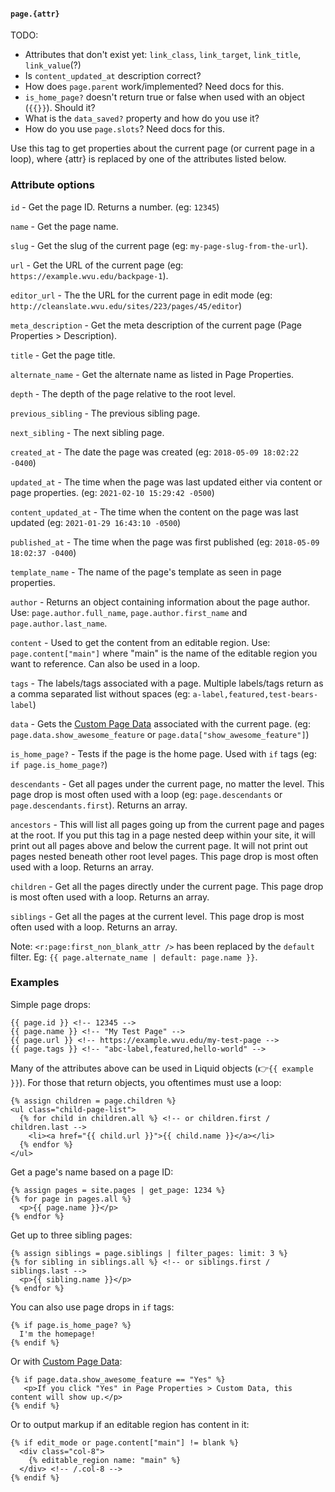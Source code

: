 #### `page.{attr}`

TODO:

  * Attributes that don't exist yet: `link_class`, `link_target`, `link_title`, `link_value`(?)
  * Is `content_updated_at` description correct?
  * How does `page.parent` work/implemented? Need docs for this.
  * `is_home_page?` doesn't return true or false when used with an object (`{{}}`). Should it?
  * What is the `data_saved?` property and how do you use it?
  * How do you use `page.slots`? Need docs for this.

Use this tag to get properties about the current page (or current page in a loop), where {attr} is replaced by one of the attributes listed below.

### Attribute options

`id` - Get the page ID. Returns a number. (eg: `12345`)

`name` - Get the page name.

`slug` - Get the slug of the current page (eg: `my-page-slug-from-the-url`).

`url` - Get the URL of the current page (eg: `https://example.wvu.edu/backpage-1`).

`editor_url` - The the URL for the current page in edit mode (eg: `http://cleanslate.wvu.edu/sites/223/pages/45/editor`)

`meta_description` - Get the meta description of the current page (Page Properties > Description).

`title` - Get the page title.

`alternate_name` - Get the alternate name as listed in Page Properties.

`depth` - The depth of the page relative to the root level.

`previous_sibling` - The previous sibling page.

`next_sibling` - The next sibling page.

`created_at` - The date the page was created (eg: `2018-05-09 18:02:22 -0400`)

`updated_at` - The time when the page was last updated either via content or page properties. (eg: `2021-02-10 15:29:42 -0500`)

`content_updated_at` - The time when the content on the page was last updated (eg: `2021-01-29 16:43:10 -0500`)

`published_at` - The time when the page was first published (eg: `2018-05-09 18:02:37 -0400`)

`template_name` - The name of the page's template as seen in page properties.

`author` - Returns an object containing information about the page author. Use: `page.author.full_name`, `page.author.first_name` and `page.author.last_name`.

`content` - Used to get the content from an editable region. Use: `page.content["main"]` where "main" is the name of the editable region you want to reference. Can also be used in a loop.

`tags` - The labels/tags associated with a page. Multiple labels/tags return as a comma separated list without spaces (eg: `a-label,featured,test-bears-label`)

`data` - Gets the [Custom Page Data](https://cleanslatecms.wvu.edu/how-to/theme-development/custom-data) associated with the current page. (eg: `page.data.show_awesome_feature` or `page.data["show_awesome_feature"]`)

`is_home_page?` - Tests if the page is the home page. Used with `if` tags (eg: `if page.is_home_page?`)

`descendants` - Get all pages under the current page, no matter the level. This page drop is most often used with a loop (eg: `page.descendants` or `page.descendants.first`). Returns an array.

`ancestors` - This will list all pages going up from the current page and pages at the root. If you put this tag in a page nested deep within your site, it will print out all pages above and below the current page. It will not print out pages nested beneath other root level pages. This page drop is most often used with a loop. Returns an array.

`children` - Get all the pages directly under the current page. This page drop is most often used with a loop. Returns an array.

`siblings` - Get all the pages at the current level. This page drop is most often used with a loop. Returns an array.

Note: `<r:page:first_non_blank_attr />` has been replaced by the `default` filter. Eg: `{{ page.alternate_name | default: page.name }}`.

### Examples

Simple page drops:

```
{{ page.id }} <!-- 12345 -->
{{ page.name }} <!-- "My Test Page" -->
{{ page.url }} <!-- https://example.wvu.edu/my-test-page -->
{{ page.tags }} <!-- "abc-label,featured,hello-world" -->
```

Many of the attributes above can be used in Liquid objects (👉`{{ example }}`). For those that return objects, you oftentimes must use a loop:

```
{% assign children = page.children %}
<ul class="child-page-list">
  {% for child in children.all %} <!-- or children.first / children.last -->
    <li><a href="{{ child.url }}">{{ child.name }}</a></li>
  {% endfor %}
</ul>
```

Get a page's name based on a page ID:

```
{% assign pages = site.pages | get_page: 1234 %}
{% for page in pages.all %}
  <p>{{ page.name }}</p>
{% endfor %}
```

Get up to three sibling pages:

```
{% assign siblings = page.siblings | filter_pages: limit: 3 %}
{% for sibling in siblings.all %} <!-- or siblings.first / siblings.last -->
  <p>{{ sibling.name }}</p>
{% endfor %}
```

You can also use page drops in `if` tags:

```
{% if page.is_home_page? %}
  I'm the homepage!
{% endif %}
```

Or with [Custom Page Data](https://cleanslatecms.wvu.edu/how-to/theme-development/custom-data):

```
{% if page.data.show_awesome_feature == "Yes" %}
   <p>If you click "Yes" in Page Properties > Custom Data, this content will show up.</p>
{% endif %}
```

Or to output markup if an editable region has content in it:

```
{% if edit_mode or page.content["main"] != blank %}
  <div class="col-8">
    {% editable_region name: "main" %}
  </div> <!-- /.col-8 -->
{% endif %}
```

